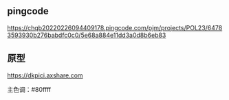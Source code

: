 ## pingcode
https://chqb20220226094409178.pingcode.com/pjm/projects/POL23/64783593930b276babdfc0c0/5e68a884e11dd3a0d8b6eb83

## 原型
https://dkpici.axshare.com

主色调：#80ffff



